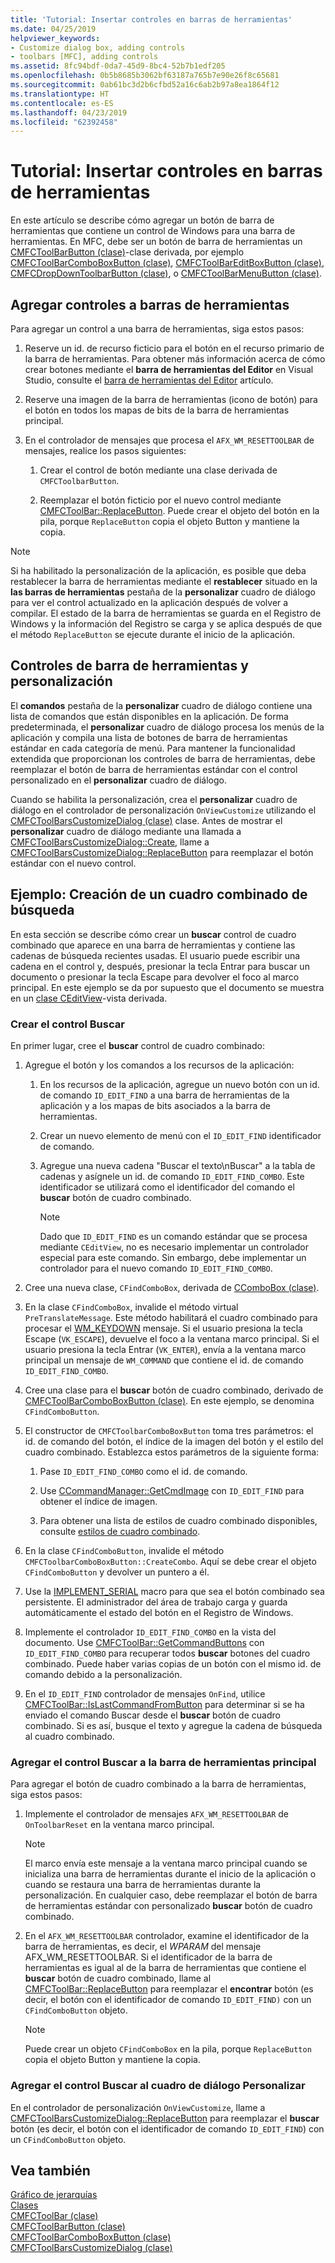 ```yaml
---
title: 'Tutorial: Insertar controles en barras de herramientas'
ms.date: 04/25/2019
helpviewer_keywords:
- Customize dialog box, adding controls
- toolbars [MFC], adding controls
ms.assetid: 8fc94bdf-0da7-45d9-8bc4-52b7b1edf205
ms.openlocfilehash: 0b5b8685b3062bf63187a765b7e90e26f8c65681
ms.sourcegitcommit: 0ab61bc3d2b6cfbd52a16c6ab2b97a8ea1864f12
ms.translationtype: HT
ms.contentlocale: es-ES
ms.lasthandoff: 04/23/2019
ms.locfileid: "62392458"
---
```

# <a name="walkthrough-putting-controls-on-toolbars"></a>Tutorial: Insertar controles en barras de herramientas

En este artículo se describe cómo agregar un botón de barra de herramientas que contiene un control de Windows para una barra de herramientas. En MFC, debe ser un botón de barra de herramientas un [CMFCToolBarButton (clase)](../mfc/reference/cmfctoolbarbutton-class.md)-clase derivada, por ejemplo [CMFCToolBarComboBoxButton (clase)](../mfc/reference/cmfctoolbarcomboboxbutton-class.md), [CMFCToolBarEditBoxButton (clase)](../mfc/reference/cmfctoolbareditboxbutton-class.md), [CMFCDropDownToolbarButton (clase)](../mfc/reference/cmfcdropdowntoolbarbutton-class.md), o [CMFCToolBarMenuButton (clase)](../mfc/reference/cmfctoolbarmenubutton-class.md).

## <a name="adding-controls-to-toolbars"></a>Agregar controles a barras de herramientas

Para agregar un control a una barra de herramientas, siga estos pasos:

1. Reserve un id. de recurso ficticio para el botón en el recurso primario de la barra de herramientas. Para obtener más información acerca de cómo crear botones mediante el **barra de herramientas del Editor** en Visual Studio, consulte el [barra de herramientas del Editor](../windows/toolbar-editor.md) artículo.

1. Reserve una imagen de la barra de herramientas (icono de botón) para el botón en todos los mapas de bits de la barra de herramientas principal.

1. En el controlador de mensajes que procesa el `AFX_WM_RESETTOOLBAR` de mensajes, realice los pasos siguientes:

   1. Crear el control de botón mediante una clase derivada de `CMFCToolbarButton`.

   1. Reemplazar el botón ficticio por el nuevo control mediante [CMFCToolBar::ReplaceButton](../mfc/reference/cmfctoolbar-class.md#replacebutton). Puede crear el objeto del botón en la pila, porque `ReplaceButton` copia el objeto Button y mantiene la copia.

> [!NOTE]
>  Si ha habilitado la personalización de la aplicación, es posible que deba restablecer la barra de herramientas mediante el **restablecer** situado en la **las barras de herramientas** pestaña de la **personalizar** cuadro de diálogo para ver el control actualizado en la aplicación después de volver a compilar. El estado de la barra de herramientas se guarda en el Registro de Windows y la información del Registro se carga y se aplica después de que el método `ReplaceButton` se ejecute durante el inicio de la aplicación.

## <a name="toolbar-controls-and-customization"></a>Controles de barra de herramientas y personalización

El **comandos** pestaña de la **personalizar** cuadro de diálogo contiene una lista de comandos que están disponibles en la aplicación. De forma predeterminada, el **personalizar** cuadro de diálogo procesa los menús de la aplicación y compila una lista de botones de barra de herramientas estándar en cada categoría de menú. Para mantener la funcionalidad extendida que proporcionan los controles de barra de herramientas, debe reemplazar el botón de barra de herramientas estándar con el control personalizado en el **personalizar** cuadro de diálogo.

Cuando se habilita la personalización, crea el **personalizar** cuadro de diálogo en el controlador de personalización `OnViewCustomize` utilizando el [CMFCToolBarsCustomizeDialog (clase)](../mfc/reference/cmfctoolbarscustomizedialog-class.md) clase. Antes de mostrar el **personalizar** cuadro de diálogo mediante una llamada a [CMFCToolBarsCustomizeDialog::Create](../mfc/reference/cmfctoolbarscustomizedialog-class.md#create), llame a [CMFCToolBarsCustomizeDialog::ReplaceButton](../mfc/reference/cmfctoolbarscustomizedialog-class.md#replacebutton) para reemplazar el botón estándar con el nuevo control.

## <a name="example-creating-a-find-combo-box"></a>Ejemplo: Creación de un cuadro combinado de búsqueda

En esta sección se describe cómo crear un **buscar** control de cuadro combinado que aparece en una barra de herramientas y contiene las cadenas de búsqueda recientes usadas. El usuario puede escribir una cadena en el control y, después, presionar la tecla Entrar para buscar un documento o presionar la tecla Escape para devolver el foco al marco principal. En este ejemplo se da por supuesto que el documento se muestra en un [clase CEditView](../mfc/reference/ceditview-class.md)-vista derivada.

### <a name="creating-the-find-control"></a>Crear el control Buscar

En primer lugar, cree el **buscar** control de cuadro combinado:

1. Agregue el botón y los comandos a los recursos de la aplicación:

   1. En los recursos de la aplicación, agregue un nuevo botón con un id. de comando `ID_EDIT_FIND` a una barra de herramientas de la aplicación y a los mapas de bits asociados a la barra de herramientas.

   1. Crear un nuevo elemento de menú con el `ID_EDIT_FIND` identificador de comando.

   1. Agregue una nueva cadena "Buscar el texto\nBuscar" a la tabla de cadenas y asígnele un id. de comando `ID_EDIT_FIND_COMBO`. Este identificador se utilizará como el identificador del comando el **buscar** botón de cuadro combinado.

        > [!NOTE]
        > Dado que `ID_EDIT_FIND` es un comando estándar que se procesa mediante `CEditView`, no es necesario implementar un controlador especial para este comando.  Sin embargo, debe implementar un controlador para el nuevo comando `ID_EDIT_FIND_COMBO`.

1. Cree una nueva clase, `CFindComboBox`, derivada de [CComboBox (clase)](../mfc/reference/ccombobox-class.md).

1. En la clase `CFindComboBox`, invalide el método virtual `PreTranslateMessage`. Este método habilitará el cuadro combinado para procesar el [WM_KEYDOWN](/windows/desktop/inputdev/wm-keydown) mensaje. Si el usuario presiona la tecla Escape (`VK_ESCAPE`), devuelve el foco a la ventana marco principal. Si el usuario presiona la tecla Entrar (`VK_ENTER`), envía a la ventana marco principal un mensaje de `WM_COMMAND` que contiene el id. de comando `ID_EDIT_FIND_COMBO`.

1. Cree una clase para el **buscar** botón de cuadro combinado, derivado de [CMFCToolBarComboBoxButton (clase)](../mfc/reference/cmfctoolbarcomboboxbutton-class.md). En este ejemplo, se denomina `CFindComboButton`.

1. El constructor de `CMFCToolbarComboBoxButton` toma tres parámetros: el id. de comando del botón, el índice de la imagen del botón y el estilo del cuadro combinado. Establezca estos parámetros de la siguiente forma:

   1. Pase `ID_EDIT_FIND_COMBO` como el id. de comando.

   1. Use [CCommandManager::GetCmdImage](reference/internal-classes.md) con `ID_EDIT_FIND` para obtener el índice de imagen.

   1. Para obtener una lista de estilos de cuadro combinado disponibles, consulte [estilos de cuadro combinado](../mfc/reference/styles-used-by-mfc.md#combo-box-styles).

1. En la clase `CFindComboButton`, invalide el método `CMFCToolbarComboBoxButton::CreateCombo`. Aquí se debe crear el objeto `CFindComboButton` y devolver un puntero a él.

1. Use la [IMPLEMENT_SERIAL](../mfc/reference/run-time-object-model-services.md#implement_serial) macro para que sea el botón combinado sea persistente. El administrador del área de trabajo carga y guarda automáticamente el estado del botón en el Registro de Windows.

1. Implemente el controlador `ID_EDIT_FIND_COMBO` en la vista del documento. Use [CMFCToolBar::GetCommandButtons](../mfc/reference/cmfctoolbar-class.md#getcommandbuttons) con `ID_EDIT_FIND_COMBO` para recuperar todos **buscar** botones del cuadro combinado. Puede haber varias copias de un botón con el mismo id. de comando debido a la personalización.

1. En el `ID_EDIT_FIND` controlador de mensajes `OnFind`, utilice [CMFCToolBar::IsLastCommandFromButton](../mfc/reference/cmfctoolbar-class.md#islastcommandfrombutton) para determinar si se ha enviado el comando Buscar desde el **buscar** botón de cuadro combinado. Si es así, busque el texto y agregue la cadena de búsqueda al cuadro combinado.

### <a name="adding-the-find-control-to-the-main-toolbar"></a>Agregar el control Buscar a la barra de herramientas principal

Para agregar el botón de cuadro combinado a la barra de herramientas, siga estos pasos:

1. Implemente el controlador de mensajes `AFX_WM_RESETTOOLBAR` de `OnToolbarReset` en la ventana marco principal.

    > [!NOTE]
    > El marco envía este mensaje a la ventana marco principal cuando se inicializa una barra de herramientas durante el inicio de la aplicación o cuando se restaura una barra de herramientas durante la personalización. En cualquier caso, debe reemplazar el botón de barra de herramientas estándar con personalizado **buscar** botón de cuadro combinado.

1. En el `AFX_WM_RESETTOOLBAR` controlador, examine el identificador de la barra de herramientas, es decir, el *WPARAM* del mensaje AFX_WM_RESETTOOLBAR. Si el identificador de la barra de herramientas es igual al de la barra de herramientas que contiene el **buscar** botón de cuadro combinado, llame al [CMFCToolBar::ReplaceButton](../mfc/reference/cmfctoolbar-class.md#replacebutton) para reemplazar el **encontrar** botón (es decir, el botón con el identificador de comando `ID_EDIT_FIND)` con un `CFindComboButton` objeto.

    > [!NOTE]
    > Puede crear un objeto `CFindComboBox` en la pila, porque `ReplaceButton` copia el objeto Button y mantiene la copia.

### <a name="adding-the-find-control-to-the-customize-dialog-box"></a>Agregar el control Buscar al cuadro de diálogo Personalizar

En el controlador de personalización `OnViewCustomize`, llame a [CMFCToolBarsCustomizeDialog::ReplaceButton](../mfc/reference/cmfctoolbarscustomizedialog-class.md#replacebutton) para reemplazar el **buscar** botón (es decir, el botón con el identificador de comando `ID_EDIT_FIND`) con un `CFindComboButton` objeto.

## <a name="see-also"></a>Vea también

[Gráfico de jerarquías](../mfc/hierarchy-chart.md)<br/>
[Clases](../mfc/reference/mfc-classes.md)<br/>
[CMFCToolBar (clase)](../mfc/reference/cmfctoolbar-class.md)<br/>
[CMFCToolBarButton (clase)](../mfc/reference/cmfctoolbarbutton-class.md)<br/>
[CMFCToolBarComboBoxButton (clase)](../mfc/reference/cmfctoolbarcomboboxbutton-class.md)<br/>
[CMFCToolBarsCustomizeDialog (clase)](../mfc/reference/cmfctoolbarscustomizedialog-class.md)
